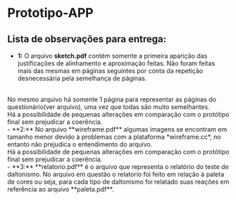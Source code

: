 # Prototipo-APP

## Lista de observações para entrega:

- **1:** O arquivo **sketch.pdf** contém somente a primeira aparição das justificações de alinhamento e aproximação feitas. Não foram feitas mais das mesmas em páginas seguintes por conta da repetição desnecessária pela semelhança de páginas.
<br> 
No mesmo arquivo há somente 1 página para representar as páginas do questionário(ver arquivo), uma vez que todas são muito semelhantes.
<br>
Há a possibilidade de pequenas alterações em comparação com o protótipo final sem prejudicar a coerência.
<br>
- **2:** No arquivo **wireframe.pdf** algumas imagens se encontram em tamanho menor devido à problemas com a plataforma *wireframe.cc*, no entanto não prejudica o entendimento do arquivo.
<br>
Há a possibilidade de pequenas alterações em comparação com o protótipo final sem prejudicar a coerência.
<br>
- **3:** **relatorio.pdf** é o arquivo que representa o relatório do teste de daltonismo. No arquivo em questão o relatorio foi feito em relação à paleta de cores ou seja, para cada tipo de daltonismo foi relatado suas reações em referência ao arquivo **paleta.pdf**.
